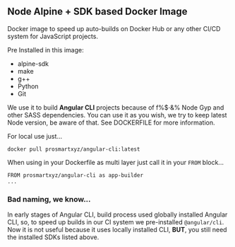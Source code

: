 ## Node Alpine + SDK based Docker Image
Docker image to speed up auto-builds on Docker Hub or any other CI/CD system for JavaScript projects.

Pre Installed in this image:
- alpine-sdk
- make
- g++
- Python
- Git

We use it to build **Angular CLI** projects because of f%$·&% Node Gyp and other SASS dependencies. You can use it as you wish, we try to keep latest Node version, be aware of that. See DOCKERFILE for more information.

For local use just...
````
docker pull prosmartxyz/angular-cli:latest
````
When using in your Dockerfile as multi layer just call it in your `FROM` block...
````
FROM prosmartxyz/angular-cli as app-builder
...
````
### Bad naming, we know...
In early stages of Angular CLI, build process used globally installed Angular CLI, so, to speed up builds in our CI system we pre-installed `@angular/cli`. Now it is not useful because it uses locally installed CLI, **BUT**, you still need the installed SDKs listed above.